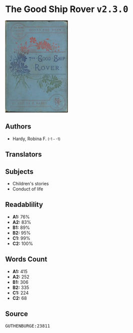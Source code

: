 # The Good Ship Rover <kbd>v2.3.0</kbd>

![](./cover.medium.jpg "")

## Authors


 - Hardy, Robina F. <small>(-1 - -1)</small>

## Translators



## Subjects


 - Children's stories
 - Conduct of life

## Readablility


 - **A1:** 76%
 - **A2:** 83%
 - **B1:** 89%
 - **B2:** 95%
 - **C1:** 99%
 - **C2:** 100%

## Words Count


 - **A1:** 415
 - **A2:** 252
 - **B1:** 306
 - **B2:** 335
 - **C1:** 224
 - **C2:** 68

## Source


<kbd>GUTHENBURGE:23811</kbd>
